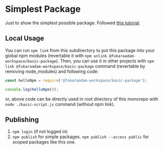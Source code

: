 # Simplest Package

Just to show the simplest possible package. Followed [this tutorial](https://www.freecodecamp.org/news/how-to-create-and-publish-your-first-npm-package/).

## Local Usage

You can run `npm link` from this subdirectory to put this package into your global npm modules (revertable it with `npm unlink @fukaraadam-workspace/basic-package`). Then, you can use it in other projects with `npm link @fukaraadam-workspace/basic-package` command (revertable by removing node_modules) and following code:

```js
const helloNpm = require('@fukaraadam-workspace/basic-package');

console.log(helloNpm());
```

or, above code can be directly used in root directory of this monorepo with `node ./basic-script.js` command (without npm link).

## Publishing

1. `npm login` (if not logged in)
2. `npm publish` for simple packages. `npm publish --access public` for scoped packages like this one.
